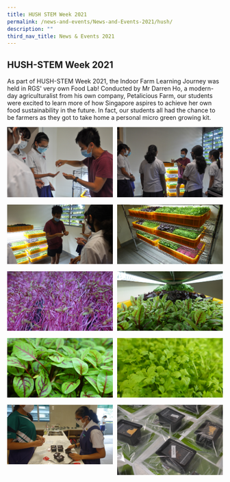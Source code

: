 ```yaml
---
title: HUSH STEM Week 2021
permalink: /news-and-events/News-and-Events-2021/hush/
description: ""
third_nav_title: News & Events 2021
---
```

## HUSH-STEM Week 2021

As part of HUSH-STEM Week 2021, the Indoor Farm Learning Journey was held in RGS' very own Food Lab! Conducted by Mr Darren Ho, a modern-day agriculturalist from his own company, Petalicious Farm, our students were excited to learn more of how Singapore aspires to achieve her own food sustainability in the future. In fact, our students all had the chance to be farmers as they got to take home a personal micro green growing kit.

<img src="/images/h21.jpg" style="width:49%" align=left>
<img src="/images/h22.jpg" style="width:49%" align=right>
<br clear="left"><br>

<img src="/images/h23.jpg" style="width:49%" align=left>
<img src="/images/h24.jpg" style="width:49%" align=right>
<br clear="left"><br>

<img src="/images/h25.jpg" style="width:49%" align=left>
<img src="/images/h26.jpg" style="width:49%" align=right>
<br clear="left"><br>

<img src="/images/h27.jpg" style="width:49%" align=left>
<img src="/images/h28.jpg" style="width:49%" align=right>
<br clear="left"><br>

<img src="/images/h29.jpg" style="width:49%" align=left>
<img src="/images/h30.jpg" style="width:49%" align=right>
<br clear="left"><br>